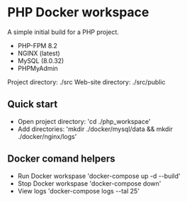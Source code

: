 # PHP Docker workspace

A simple initial build for a PHP project.

- PHP-FPM 8.2
- NGINX (latest)
- MySQL (8.0.32)
- PHPMyAdmin

Project directory: ./src
Web-site directory: ./src/public

## Quick start

- Open project directory: 'cd ./php_workspace'
- Add directories: 'mkdir ./docker/mysql/data && mkdir ./docker/nginx/logs'

## Docker comand helpers

- Run Docker workspase 'docker-compose up -d --build'
- Stop Docker workspase 'docker-compose down'
- View logs 'docker-compose logs --tal 25'
